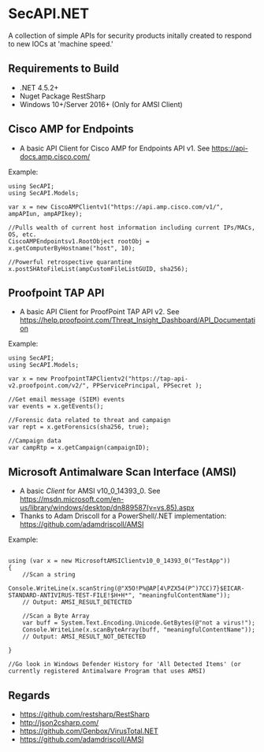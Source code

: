 # SecAPI.NET

A collection of simple APIs for security products initally created to respond to new IOCs at 'machine speed.'


## Requirements to Build
- .NET  4.5.2+
- Nuget Package RestSharp
- Windows 10+/Server 2016+ (Only for AMSI Client)



## Cisco AMP for Endpoints 
- A basic API Client for Cisco AMP for Endpoints API v1.  See https://api-docs.amp.cisco.com/

Example:
```
using SecAPI;
using SecAPI.Models;

var x = new CiscoAMPClientv1("https://api.amp.cisco.com/v1/", ampAPIun, ampAPIkey);

//Pulls wealth of current host information including current IPs/MACs, OS, etc.
CiscoAMPEndpointsv1.RootObject rootObj = x.getComputerByHostname("host", 10);

//Powerful retrospective quarantine
x.postSHAtoFileList(ampCustomFileListGUID, sha256);
```



## Proofpoint TAP API
- A basic API Client for ProofPoint TAP API v2.  See https://help.proofpoint.com/Threat_Insight_Dashboard/API_Documentation

Example:
```
using SecAPI;
using SecAPI.Models;

var x = new ProofpointTAPClientv2("https://tap-api-v2.proofpoint.com/v2/", PPServicePrincipal, PPSecret );

//Get email message (SIEM) events
var events = x.getEvents();

//Forensic data related to threat and campaign
var rept = x.getForensics(sha256, true);

//Campaign data
var campRtp = x.getCampaign(campaignID);

```



## Microsoft Antimalware Scan Interface (AMSI)
- A basic *Client* for AMSI v10_0_14393_0.  See https://msdn.microsoft.com/en-us/library/windows/desktop/dn889587(v=vs.85).aspx
- Thanks to Adam Driscoll for a PowerShell/.NET implementation: https://github.com/adamdriscoll/AMSI

Example:
```

using (var x = new MicrosoftAMSIClientv10_0_14393_0("TestApp"))
{
	//Scan a string
	Console.WriteLine(x.scanString(@"X5O!P%@AP[4\PZX54(P^)7CC)7}$EICAR-STANDARD-ANTIVIRUS-TEST-FILE!$H+H*", "meaningfulContentName"));
	// Output: AMSI_RESULT_DETECTED
	
	//Scan a Byte Array
	var buff = System.Text.Encoding.Unicode.GetBytes(@"not a virus!");
	Console.WriteLine(x.scanByteArray(buff, "meaningfulContentName"));
	// Output: AMSI_RESULT_NOT_DETECTED

}

//Go look in Windows Defender History for 'All Detected Items' (or currently registered Antimalware Program that uses AMSI)

```





## Regards

- https://github.com/restsharp/RestSharp
- http://json2csharp.com/
- https://github.com/Genbox/VirusTotal.NET
- https://github.com/adamdriscoll/AMSI